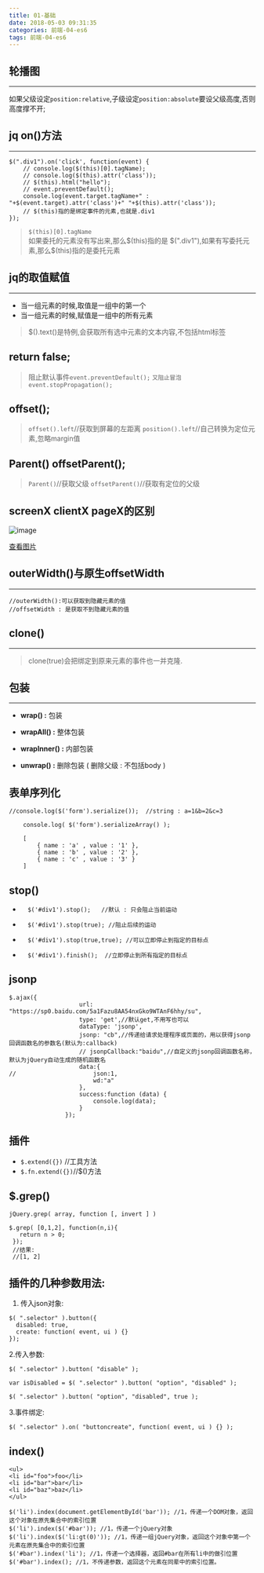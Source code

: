 ```yaml
---
title: 01-基础
date: 2018-05-03 09:31:35
categories: 前端-04-es6
tags: 前端-04-es6
---
```


## 轮播图
---
如果父级设定`position:relative`,子级设定`position:absolute`要设父级高度,否则高度撑不开;

## jq on()方法
---
    $(".div1").on('click', function(event) {
    	// console.log($(this)[0].tagName);
    	// console.log($(this).attr('class'));
    	// $(this).html("hello");
    	// event.preventDefault();
    	console.log(event.target.tagName+" : "+$(event.target).attr('class')+" "+$(this).attr('class'));
    	// $(this)指的是绑定事件的元素,也就是.div1
    });

> `$(this)[0].tagName`  
> 如果委托的元素没有写出来,那么$(this)指的是 $(".div1"),如果有写委托元素,那么$(this)指的是委托元素

## jq的取值赋值
---
- 当一组元素的时候,取值是一组中的第一个
- 当一组元素的时候,赋值是一组中的所有元素
> $().text()是特例,会获取所有选中元素的文本内容,不包括html标签

## return false;
> 阻止默认事件`event.preventDefault();` `又阻止冒泡event.stopPropagation();` 

## offset();
> `offset().left`//获取到屏幕的左距离
> `position().left`//自己转换为定位元素,忽略margin值

## Parent() offsetParent();
> `Parent()`//获取父级
> `offsetParent()`//获取有定位的父级

## screenX clientX pageX的区别

![image](http://images.cnitblog.com/blog/82061/201303/07210454-f730fa013b43446d99dda1898a9d5cf8.png)

[查看图片](http://note.youdao.com/yws/public/redirect/share?id=808c21b3f588e430056c8911ecceb291&type=false)

## outerWidth()与原生offsetWidth 
---
    //outerWidth():可以获取到隐藏元素的值
    //offsetWidth : 是获取不到隐藏元素的值
    
## clone()
---
> clone(true)会把绑定到原来元素的事件也一并克隆.

## 包装
---
- **wrap() :** 包装

- **wrapAll() :** 整体包装

- **wrapInner() :** 内部包装

- **unwrap() :** 删除包装 ( 删除父级 : 不包括body )

## 表单序列化

```
//console.log($('form').serialize());  //string : a=1&b=2&c=3
	
	console.log( $('form').serializeArray() );
	
	[
		{ name : 'a' , value : '1' },
		{ name : 'b' , value : '2' },
		{ name : 'c' , value : '3' }
	]
```
##  stop()
- 		$('#div1').stop();   //默认 : 只会阻止当前运动
		
- 		$('#div1').stop(true); //阻止后续的运动
 		
- 		$('#div1').stop(true,true); //可以立即停止到指定的目标点
 		
- 		$('#div1').finish();  //立即停止到所有指定的目标点  


##  jsonp


```
$.ajax({
					url: "https://sp0.baidu.com/5a1Fazu8AA54nxGko9WTAnF6hhy/su",
					type: 'get',//默认get,不用写也可以
					dataType: 'jsonp',
					jsonp: "cb",//传递给请求处理程序或页面的，用以获得jsonp回调函数名的参数名(默认为:callback)
					// jsonpCallback:"baidu",//自定义的jsonp回调函数名称，默认为jQuery自动生成的随机函数名
					data:{
//						json:1,
						wd:"a"
					},
					success:function (data) {
						console.log(data);
					}
				});
```
## 插件

- `$.extend({})` //工具方法
- `$.fn.extend({})`//$()方法

## $.grep()
```
jQuery.grep( array, function [, invert ] )

$.grep( [0,1,2], function(n,i){
   return n > 0;
 });
 //结果:
 //[1, 2] 
```
## 插件的几种参数用法:
1. 传入json对象:
```
$( ".selector" ).button({
  disabled: true,
  create: function( event, ui ) {}
});
```
2.传入参数:

```
$( ".selector" ).button( "disable" );

var isDisabled = $( ".selector" ).button( "option", "disabled" );

$( ".selector" ).button( "option", "disabled", true );
```

3.事件绑定:
```
$( ".selector" ).on( "buttoncreate", function( event, ui ) {} );

```

## index()


```
<ul> 
<li id="foo">foo</li> 
<li id="bar">bar</li> 
<li id="baz">baz</li> 
</ul> 

$('li').index(document.getElementById('bar')); //1，传递一个DOM对象，返回这个对象在原先集合中的索引位置 
$('li').index($('#bar')); //1，传递一个jQuery对象 
$('li').index($('li:gt(0)')); //1，传递一组jQuery对象，返回这个对象中第一个元素在原先集合中的索引位置 
$('#bar').index('li'); //1，传递一个选择器，返回#bar在所有li中的做引位置 
$('#bar').index(); //1，不传递参数，返回这个元素在同辈中的索引位置。 
```




